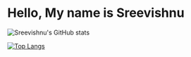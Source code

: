 # Hello, My name is Sreevishnu 

![Sreevishnu's GitHub stats](https://github-readme-stats.vercel.app/api?username=sreevishnu-ux&hide=prs,issues&show_icons=true&theme=gotham)

[![Top Langs](https://github-readme-stats.vercel.app/api/top-langs/?username=sreevishnu-ux&layout=compact)](https://github.com/anuraghazra/github-readme-stats)





